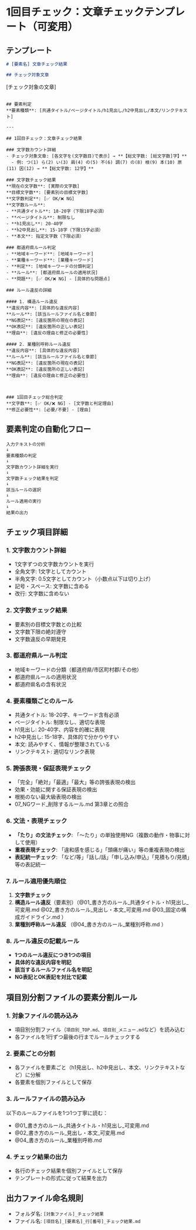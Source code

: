 # 1回目チェック：文章チェックテンプレート（可変用）

## テンプレート

```markdown
# [要素名] 文章チェック結果

## チェック対象文章
```
[チェック対象の文章]
```

## 要素判定
**要素種類**: [共通タイトル/ページタイトル/h1見出し/h2中見出し/本文/リンクテキスト]

---

## 1回目チェック：文章チェック結果

### 文字数カウント詳細
- チェック対象文章: [各文字を(文字数目)で表示] → **【総文字数: [総文字数]字】**
  - 例: つ(1) ら(2) い(3) 肩(4) の(5) 不(6) 調(7) の(8) 根(9) 本(10) 原(11) 因(12) → **【総文字数: 12字】**

### 文字数チェック結果
**現在の文字数**: [実際の文字数]
**目標文字数**: [要素別の目標文字数]
**文字数判定**: [✅ OK/❌ NG]
**文字数ルール**:
- **共通タイトル**: 18-20字（下限18字必須）
- **ページタイトル**: 制限なし
- **h1見出し**: 20-40字
- **h2中見出し**: 15-18字（下限15字必須）
- **本文**: 指定文字数（下限必須）

### 都道府県ルール判定
- **地域キーワード**: [地域キーワード]
- **業種キーワード**: [業種キーワード]
- **判定**: [地域キーワードの分類判定]
- **ルール**: [都道府県ルールの適用状況]
- **問題**: [✅ OK/❌ NG] - [具体的な問題点]

### ルール違反の詳細

#### 1. 構造ルール違反
**違反内容**: [具体的な違反内容]
**ルール**: [該当ルールファイル名と章節]
**NG表記**: [違反箇所の現在の表記]
**OK表記**: [違反箇所の正しい表記]
**理由**: [違反の理由と修正の必要性]

#### 2. 業種別呼称ルール違反
**違反内容**: [具体的な違反内容]
**ルール**: [該当ルールファイル名と章節]
**NG表記**: [違反箇所の現在の表記]
**OK表記**: [違反箇所の正しい表記]
**理由**: [違反の理由と修正の必要性]



### 1回目チェック総合判定
**文字数**: [✅ OK/❌ NG] - [文字数と判定理由]
**修正必要性**: [必要/不要] - [理由]
```

## 要素判定の自動化フロー

```
入力テキストの分析
↓
要素種類の判定
↓
文字数カウント詳細を実行
↓
文字数チェック結果を判定
↓
該当ルールの選択
↓
ルール適用の実行
↓
結果の出力
```

## チェック項目詳細

### 1. 文字数カウント詳細
- 1文字ずつの文字数カウントを実行
- 全角文字: 1文字としてカウント
- 半角文字: 0.5文字としてカウント（小数点以下は切り上げ）
- 記号・スペース: 文字数に含める
- 改行: 文字数に含めない

### 2. 文字数チェック結果
- 要素別の目標文字数との比較
- 文字数下限の絶対遵守
- 文字数違反の早期発見

### 3. 都道府県ルール判定
- 地域キーワードの分類（都道府県/市区町村郡/その他）
- 都道府県ルールの適用状況
- 都道府県名の含有状況

### 4. 要素種類ごとのルール
- 共通タイトル: 18-20字、キーワード含有必須
- ページタイトル: 制限なし、適切な表現
- h1見出し: 20-40字、内容を的確に表現
- h2中見出し: 15-18字、具体的で分かりやすい
- 本文: 読みやすく、情報が整理されている
- リンクテキスト: 適切なリンク表現

### 5. 誇張表現・保証表現チェック
- 「完全」「絶対」「最適」「最大」等の誇張表現の検出
- 効果・効能に関する保証表現の検出
- 根拠のない最大級表現の検出
- 07_NGワード_削除するルール.md 第3章との照合

### 6. 文法・表現チェック
- **「たり」の文法チェック**: 「〜たり」の単独使用NG（複数の動作・物事に対して使用）
- **重複表現チェック**: 「違和感を感じる」「頭痛が痛い」等の重複表現の検出
- **表記統一チェック**: 「など/等」「話し/話」「申し込み/申込」「見積もり/見積」等の表記統一

### 7. ルール適用優先順位
1. **文字数チェック**
2. **構造ルール違反**（要素別）（@01_書き方のルール_共通タイトル・h1見出し_可変用.md  @02_書き方のルール_見出し・本文_可変用.md  @03_固定の構成ガイドライン.md  ）
3. **業種別呼称ルール違反** （@04_書き方のルール_業種別呼称.md  ）

### 8. ルール違反の記載ルール
- **1つのルール違反につき1つの項目**
- **具体的な違反内容を明記**
- **該当するルールファイル名を明記**
- **NG表記とOK表記を対比で記載**

## 項目別分割ファイルの要素分割ルール

### 1. 対象ファイルの読み込み
- 項目別分割ファイル（`項目別_TOP.md`、`項目別_メニュー.md`など）を読み込む
- 各ファイルを1行ずつ最後の行までルールチェックする

### 2. 要素ごとの分割
- 各ファイルを要素ごと（h1見出し、h2中見出し、本文、リンクテキストなど）に分解
- 各要素を個別ファイルとして保存

### 3. ルールファイルの読み込み
以下のルールファイルを1つ1つ丁寧に読む：
- @01_書き方のルール_共通タイトル・h1見出し_可変用.md  
- @02_書き方のルール_見出し・本文_可変用.md  
- @04_書き方のルール_業種別呼称.md  

### 4. チェック結果の出力
- 各行のチェック結果を個別ファイルとして保存
- テンプレートの形式に従って結果を出力

## 出力ファイル命名規則
- フォルダ名: `[対象ファイル]_チェック結果`
- ファイル名: `[項目名]_[要素名]_行[番号]_チェック結果.md`
